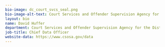 ```yaml
---
bio-image: dc_court_svcs_seal.png
bio-image-alt-text: Court Services and Offender Supervision Agency for the District of Columbia
layout: bio
name: David Huffer
department: Court Services and Offender Supervision Agency for the District of Columbia
job-title: Chief Data Officer
website-data: https://www.csosa.gov/data
---
```

